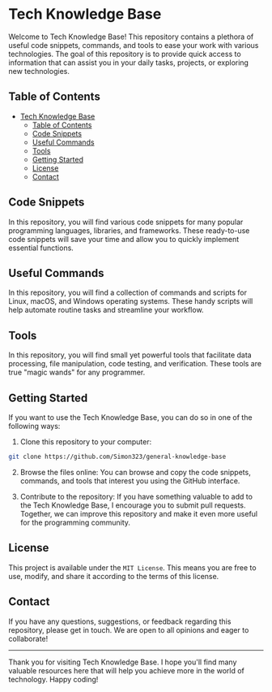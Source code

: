 # Tech Knowledge Base

Welcome to Tech Knowledge Base! This repository contains a plethora of useful code snippets, commands, and tools to ease your work with various technologies. The goal of this repository is to provide quick access to information that can assist you in your daily tasks, projects, or exploring new technologies.

## Table of Contents

- [Tech Knowledge Base](#tech-knowledge-base)
  - [Table of Contents](#table-of-contents)
  - [Code Snippets](#code-snippets)
  - [Useful Commands](#useful-commands)
  - [Tools](#tools)
  - [Getting Started](#getting-started)
  - [License](#license)
  - [Contact](#contact)

## Code Snippets

In this repository, you will find various code snippets for many popular programming languages, libraries, and frameworks. These ready-to-use code snippets will save your time and allow you to quickly implement essential functions.

## Useful Commands

In this repository, you will find a collection of commands and scripts for Linux, macOS, and Windows operating systems. These handy scripts will help automate routine tasks and streamline your workflow.

## Tools

In this repository, you will find small yet powerful tools that facilitate data processing, file manipulation, code testing, and verification. These tools are true "magic wands" for any programmer.

## Getting Started

If you want to use the Tech Knowledge Base, you can do so in one of the following ways:

1. Clone this repository to your computer:
```bash
git clone https://github.com/Simon323/general-knowledge-base
```

2. Browse the files online:
You can browse and copy the code snippets, commands, and tools that interest you using the GitHub interface.

3. Contribute to the repository:
If you have something valuable to add to the Tech Knowledge Base, I encourage you to submit pull requests. Together, we can improve this repository and make it even more useful for the programming community.

## License

This project is available under the `MIT License`. This means you are free to use, modify, and share it according to the terms of this license.

## Contact

If you have any questions, suggestions, or feedback regarding this repository, please get in touch. We are open to all opinions and eager to collaborate!

---

Thank you for visiting Tech Knowledge Base. I hope you'll find many valuable resources here that will help you achieve more in the world of technology. Happy coding!
